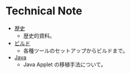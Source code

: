 # Technical Note

* [歴史](./history.md)
  * 歴史的資料。
* [ビルド](./build.md)
  * 各種ツールのセットアップからビルドまで。
* [Java](./java.md)
  * Java Applet の移植手法について。
